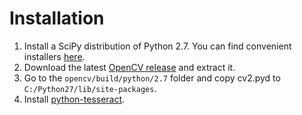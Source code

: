 # Installation

1. Install a SciPy distribution of Python 2.7. You can find convenient installers [here](http://www.scipy.org/install.html).
2. Download the latest [OpenCV release](http://sourceforge.net/projects/opencvlibrary/files/) and extract it.
3. Go to the `opencv/build/python/2.7` folder and copy cv2.pyd to `C:/Python27/lib/site-packages`.
4. Install [python-tesseract](https://code.google.com/p/python-tesseract/).